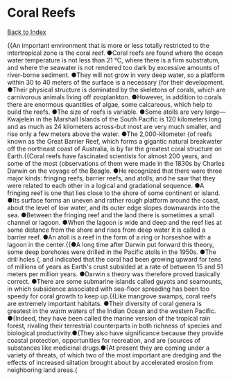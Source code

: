 # Coral Reefs
[Back to Index](https://github.com/windows10010/tpoExtractor/blog/master/README.md)

{{An important environment that is more or less totally restricted to the intertropical zone is the coral reef. ●Coral reefs are found where the ocean water temperature is not less than 21 °C, where there is a firm substratum, and where the seawater is not rendered too dark by excessive amounts of river-borne sediment. ●They will not grow in very deep water, so a platform within 30 to 40 meters of the surface is a necessary {for their development. ●Their physical structure is dominated by the skeletons of corals, which are carnivorous animals living off zooplankton. ●However, in addition to corals there are enormous quantities of algae, some calcareous, which help to build the reefs. ●The size of reefs is variable. ●Some atolls are very large—Kwajelein in the Marshall Islands of the South Pacific is 120 kilometers long and as much as 24 kilometers across-but most are very much smaller, and rise only a few meters above the water. ●The 2,000-kilometer {of reefs known as the Great Barrier Reef, which forms a gigantic natural breakwater off the northeast coast of Australia, is by far the greatest coral structure on Earth.{{Coral reefs have fascinated scientists for almost 200 years, and some of the most {observations of them were made in the 1830s by Charles Darwin on the voyage of the Beagle. ●He recognized that there were three major kinds: fringing reefs, barrier reefs, and atolls; and he saw that they were related to each other in a logical and gradational sequence. ●A fringing reef is one that lies close to the shore of some continent or island. ●Its surface forms an uneven and rather rough platform around the coast, about the level of low water, and its outer edge slopes downwards into the sea. ●Between the fringing reef and the land there is sometimes a small channel or lagoon. ●When the lagoon is wide and deep and the reef lies at some distance from the shore and rises from deep water it is called a barrier reef. ●An atoll is a reef in the form of a ring or horseshoe with a lagoon in the center.{{●A long time after Darwin put forward this theory, some deep boreholes were drilled in the Pacific atolls in the 1950s. ●The drill holes {, and indicated that the coral had been growing upward for tens of millions of years as Earth's crust subsided at a rate of between 15 and 51 meters per million years. ●Darwin s theory was therefore proved basically correct. ●There are some submarine islands called guyots and seamounts, in which subsidence associated with sea-floor spreading has been too speedy for coral growth to keep up.{{Like mangrove swamps, coral reefs are extremely important habitats. ●Their diversity of coral genera is greatest in the warm waters of the Indian Ocean and the western Pacific. ●{Indeed, they have been called the marine version of the tropical rain forest, rivaling their terrestrial counterparts in both richness of species and biological productivity.●{They also have significance because they provide coastal protection, opportunities for recreation, and are {sources of substances like medicinal drugs.●{At present they are coming under a variety of threats, of which two of the most important are dredging and the effects of increased siltation brought about by accelerated erosion from neighboring land areas.{